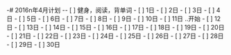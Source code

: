 -# 2016n年4月计划
 -- [ ] 健身，阅读，背单词
     - [ ] 1日
     - [ ] 2日
     - [ ] 3日
     - [ ] 4日
     - [ ] 5日
     - [ ] 6日
     - [ ] 7日
     - [ ] 8日
     - [ ] 9日
     - [ ] 10日
     - [ ] 11日  ..开始
     - [ ] 12日
     - [ ] 13日
     - [ ] 14日
     - [ ] 15日
     - [ ] 16日
     - [ ] 17日
     - [ ] 18日
     - [ ] 19日
     - [ ] 20日
     - [ ] 21日
     - [ ] 22日
     - [ ] 23日
     - [ ] 24日
     - [ ] 25日
     - [ ] 26日
     - [ ] 27日
     - [ ] 28日
     - [ ] 29日
     - [ ] 30日